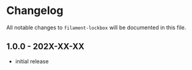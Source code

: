 # Changelog

All notable changes to `filament-lockbox` will be documented in this file.

## 1.0.0 - 202X-XX-XX

- initial release
